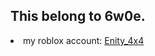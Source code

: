 ## This belong to 6w0e.

<li>my roblox account: <a href="https://www.youtube.com/watch?v=iLP4z3hgXQw](https://www.roblox.com/users/3173197675/profile" rel="nofollow">Enity_4x4</a></li>
